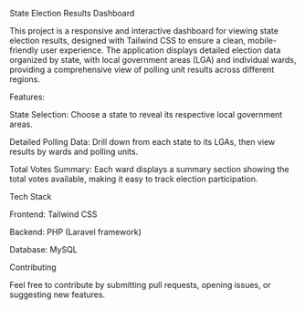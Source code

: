 State Election Results Dashboard

This project is a responsive and interactive dashboard for viewing state election results, designed with Tailwind CSS to ensure a clean, mobile-friendly user experience. The application displays detailed election data organized by state, with local government areas (LGA) and individual wards, providing a comprehensive view of polling unit results across different regions.

Features: 

State Selection: Choose a state to reveal its respective local government areas.

Detailed Polling Data: Drill down from each state to its LGAs, then view results by wards and polling units.

Total Votes Summary: Each ward displays a summary section showing the total votes available, making it easy to track election participation.


Tech Stack

Frontend: Tailwind CSS 

Backend: PHP (Laravel framework)

Database: MySQL


Contributing

Feel free to contribute by submitting pull requests, opening issues, or suggesting new features.
